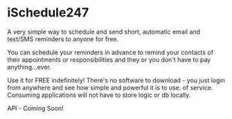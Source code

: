 iSchedule247
=========

A very simple way to schedule and send short, automatic email and text/SMS reminders to anyone for free.

You can schedule your reminders in advance to remind your contacts of their appointments or responsibilities 
and they or you don't have to pay anything...ever.

Use it for FREE indefinitely! There's no software to download - you just login from anywhere and see how simple and powerful it is to use.
 of service. Consuming applications will not have to store logic or db locally.
 
 API - Coming Soon!
